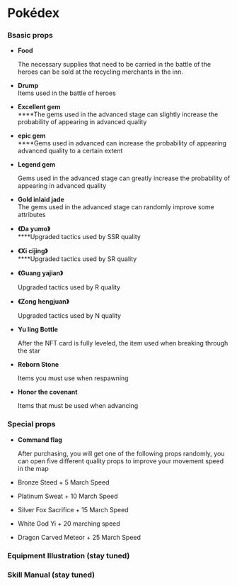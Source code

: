 # Pokédex

### Bsasic props

*   **Food**

    The necessary supplies that need to be carried in the battle of the heroes can be sold at the recycling merchants in the inn.
* **Drump** \
  Items used in the battle of heroes
* **Excellent gem** \
  ****The gems used in the advanced stage can slightly increase the probability of appearing in advanced quality
* **epic gem** \
  ****Gems used in advanced can increase the probability of appearing advanced quality to a certain extent
*   **Legend gem**

    Gems used in the advanced stage can greatly increase the probability of appearing in advanced quality
* **Gold inlaid jade** \
  The gems used in the advanced stage can randomly improve some attributes
* **《Da yumo》** \
  ****Upgraded tactics used by SSR quality
* **《Xi cijing》** \
  ****Upgraded tactics used by SR quality
*   **《Guang yajian》**

    Upgraded tactics used by R quality
*   **《Zong hengjuan》**

    Upgraded tactics used by N quality
*   **Yu ling Bottle**

    After the NFT card is fully leveled, the item used when breaking through the star
*   **Reborn Stone**

    Items you must use when respawning
*   **Honor the covenant**

    Items that must be used when advancing

### Special props

*   **Command flag**

    After purchasing, you will get one of the following props randomly, you can open five different quality props to improve your movement speed in the map
* Bronze Steed + 5 March Speed
* Platinum Sweat + 10 March Speed
* Silver Fox Sacrifice + 15 March Speed
* White God Yi + 20 marching speed
* Dragon Carved Meteor + 25 March Speed

### Equipment Illustration (stay tuned)

### Skill Manual (stay tuned)

